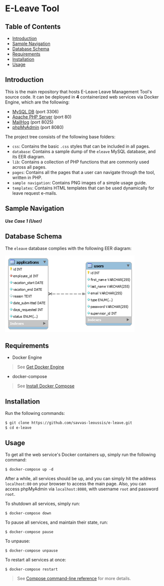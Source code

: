# E-Leave Tool

## Table of Contents

- [Introduction](#introduction)
- [Sample Navigation](#sample-navigation)
- [Database Schema](#database-schema)
- [Requirements](#requirements)
- [Installation](#installation)
- [Usage](#usage)

## Introduction

This is the main repository that hosts E-Leave Leave Management Tool's source code. It can be deployed in __4__ containerized web services via Docker Engine, which are the following:

* [MySQL DB](https://www.mysql.com/) (port 3306)
* [Apache PHP Server](https://laravel.com/) (port 80)
* [MailHog](https://github.com/mailhog/MailHog) (port 8025)
* [phpMyAdmin](https://www.phpmyadmin.net/) (port 8080)

The project tree consists of the following base folders:

* `css`: Contains the basic `.css` styles that can be included in all pages.
* `database`: Contains a sample dump of the `eleave` MySQL database, and its EER diagram.
* `lib`: Contains a collection of PHP functions that are commonly used across all pages.
* `pages`: Contains all the pages that a user can navigate through the tool, written in PHP.
* `sample navigation`: Contains PNG images of a simple usage guide.
* `templates`: Contains HTML templates that can be used dynamically for leave request e-mails.

## Sample Navigation

##### Use Case 1 (User)

## Database Schema

The `eleave` database complies with the following EER diagram:

![database](https://raw.githubusercontent.com/savvas-leoussis/e-leave/master/database/database.png)

## Requirements

- Docker Engine

> See [Get Docker Engine](https://docs.docker.com/install/linux/docker-ce/ubuntu/)

- docker-compose

> See [Install Docker Compose](https://docs.docker.com/compose/install/)

## Installation
Run the following commands:

    $ git clone https://github.com/savvas-leoussis/e-leave.git
    $ cd e-leave

## Usage

To get all the web service's Docker containers up, simply run the following command:

    $ docker-compose up -d

After a while, all services should be up, and you can simply hit the address `localhost:80` on your browser to access the main page.
Also, you can access phpMyAdmin via `localhost:8080`, with username `root` and password `root`.

To shutdown all services, simply run:

    $ docker-compose down

To pause all services, and maintain their state, run:

    $ docker-compose pause

To unpause:

    $ docker-compose unpause

To restart all services at once:

    $ docker-compose restart

> See [Compose command-line reference](https://docs.docker.com/compose/reference/) for more details.
